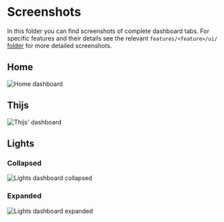 # Screenshots

In this folder you can find screenshots of complete dashboard tabs. For specific features and their details see the relevant `features/<feature>/ui/` [folder](/features) for more detailed screenshots.

## Home
![Home dashboard](/screenshots/home.png?raw=true)

## Thijs
![Thijs' dashboard](/screenshots/thijs.png?raw=true)

## Lights
### Collapsed
![Lights dashboard collapsed](/screenshots/lights-collapsed.png?raw=true)

### Expanded
![Lights dashboard expanded](/screenshots/lights-expanded.png?raw=true)
